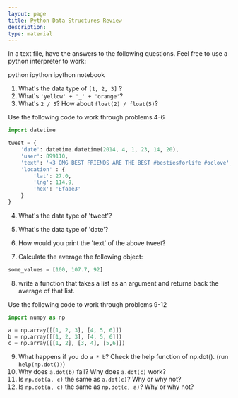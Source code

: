 ```yaml
---
layout: page
title: Python Data Structures Review
description:
type: material
---
```


In a text file, have the answers to the following questions. Feel free to use a python interpreter to work:

python
ipython
ipython notebook

1. What's the data type of `[1, 2, 3]` ?
2. What's `'yellow' + '_' + 'orange'`?
3. What's `2 / 5`? How about `float(2) / float(5)`?

Use the following code to work through problems 4-6
```python
import datetime

tweet = {
    'date': datetime.datetime(2014, 4, 1, 23, 14, 20),
    'user': 899110,
    'text': '<3 OMG BEST FRIENDS ARE THE BEST #bestiesforlife #oclove',
    'location' : {
        'lat': 27.0,
        'lng': 114.9,
        'hex': 'Efabe3'
    }
}
```

4. What's the data type of 'tweet'?
5. What's the data type of 'date'?
6. How would you print the 'text' of the above tweet?

7. Calculate the average the following object:

```python
some_values = [100, 107.7, 92]
```

8. write a function that takes a list as an argument and returns back the average of that list.

Use the following code to work through problems 9-12
```python
import numpy as np

a = np.array([[1, 2, 3], [4, 5, 6]])
b = np.array([[1, 2, 3], [4, 5, 6]])
c = np.array([[1, 2], [3, 4], [5,6]])

```
9. What happens if you do `a * b`?
Check the help function of np.dot(). (run `help(np.dot())`)
10. Why does `a.dot(b)` fail? Why does `a.dot(c)` work?
11. Is `np.dot(a, c)` the same as `a.dot(c)`? Why or why not?
12. Is `np.dot(a, c)` the same as `np.dot(c, a)`? Why or why not?

